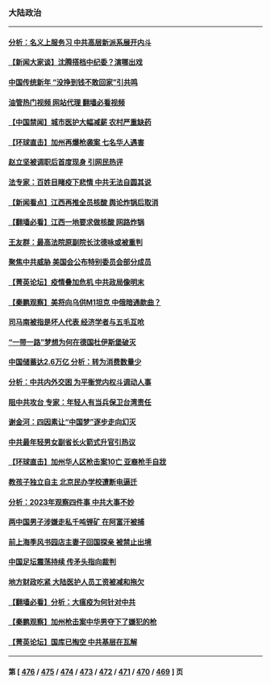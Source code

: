 ### 大陆政治
---
#### [分析：名义上服务习 中共高层新派系展开内斗](../../pages/ncid277/n13914955.md?01260045) 
#### [【新闻大家谈】沈腾搭档中纪委？演哪出戏](../../pages/ncid277/n13915336.md?01260045) 
#### [中国传统新年 “没挣到钱不敢回家”引共鸣](../../pages/ncid277/n13915258.md?01260045) 
#### [油管热门视频 网站代理 翻墙必看视频](http://138.2.39.72:81/youtube.html?epic-marker?01260045)
#### [【中国禁闻】城市医护大幅减薪 农村严重缺药](../../pages/ncid277/n13914850.md?01260045) 
#### [【环球直击】加州再爆枪袭案 七名华人遇害](../../pages/ncid277/n13914369.md?01260045) 
#### [赵立坚被调职后首度现身 引网民热评](../../pages/ncid277/n13915045.md?01260045) 
#### [法专家：百姓目睹疫下悲情 中共无法自圆其说](../../pages/ncid277/n13915127.md?01260045) 
#### [【新闻看点】江西再推全员核酸 舆论炸锅后取消](../../pages/ncid277/n13914897.md?01260045) 
#### [【翻墙必看】江西一地要求做核酸 网路炸锅](../../pages/ncid277/n13914977.md?01260045) 
#### [王友群：最高法院原副院长沈德咏或被重判](../../pages/ncid277/n13914881.md?01260045) 
#### [聚焦中共威胁 美国会公布特别委员会部分成员](../../pages/ncid277/n13914942.md?01260045) 
#### [【菁英论坛】疫情叠加危机 中共政局像明末](../../pages/ncid277/n13914887.md?01260045) 
#### [【秦鹏观察】美将向乌供M1坦克 中俄暗通款曲？](../../pages/ncid277/n13914899.md?01260045) 
#### [司马南被指是坏人代表 经济学者与五毛互呛](../../pages/ncid277/n13914814.md?01260045) 
#### [“一带一路”梦想为何在德国杜伊斯堡破灭](../../pages/ncid277/n13914803.md?01260045) 
#### [中国储蓄达2.6万亿 分析：转为消费数量少](../../pages/ncid277/n13914787.md?01260045) 
#### [分析：中共内外交困 为平衡党内权斗调动人事](../../pages/ncid277/n13914733.md?01260045) 
#### [阻中共攻台 专家：年轻人有当兵保卫台湾责任](../../pages/ncid277/n13914598.md?01260045) 
#### [谢金河：四因素让“中国梦”逐步走向幻灭](../../pages/ncid277/n13914731.md?01260045) 
#### [中共最年轻男女副省长火箭式升官引热议](../../pages/ncid277/n13914685.md?01260045) 
#### [【环球直击】加州华人区枪击案10亡 亚裔枪手自戕](../../pages/ncid277/n13914327.md?01260045) 
#### [教孩子独立自主 北京民办学校遭断电逼迁](../../pages/ncid277/n13914653.md?01260045) 
#### [分析：2023年观察四件事 中共大事不妙](../../pages/ncid277/n13914609.md?01260045) 
#### [两中国男子涉嫌走私千吨锂矿 在阿富汗被捕](../../pages/ncid277/n13914594.md?01260045) 
#### [前上海季风书园店主妻子回国探亲 被禁止出境](../../pages/ncid277/n13914587.md?01260045) 
#### [中国足坛震荡持续 传矛头指向裁判](../../pages/ncid277/n13914491.md?01260045) 
#### [地方财政吃紧 大陆医护人员工资被减和拖欠](../../pages/ncid277/n13914395.md?01260045) 
#### [【翻墙必看】分析：大瘟疫为何针对中共](../../pages/ncid277/n13914442.md?01260045) 
#### [【秦鹏观察】加州枪击案中华男夺下了嫌犯的枪](../../pages/ncid277/n13914324.md?01260045) 
#### [【菁英论坛】国库已掏空 中共基层在瓦解](../../pages/ncid277/n13914325.md?01260045) 

---
#### 第 [ [476](./476.md?01260045) / [475](./475.md?01260045) / [474](./474.md?01260045) / [473](./473.md?01260045) / [472](./472.md?01260045) / [471](./471.md?01260045) / [470](./470.md?01260045) / [469](./469.md?01260045) ] 页
